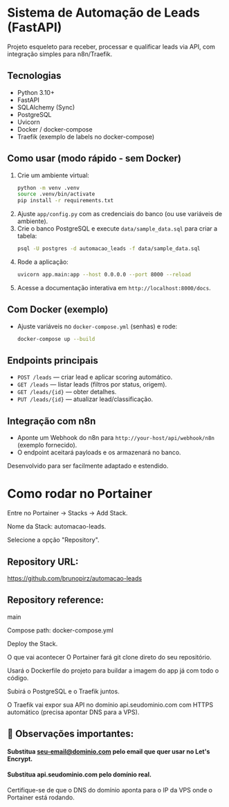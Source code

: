 # Sistema de Automação de Leads (FastAPI)

Projeto esqueleto para receber, processar e qualificar leads via API, com integração simples para n8n/Traefik.

## Tecnologias
- Python 3.10+
- FastAPI
- SQLAlchemy (Sync)
- PostgreSQL
- Uvicorn
- Docker / docker-compose
- Traefik (exemplo de labels no docker-compose)

## Como usar (modo rápido - sem Docker)
1. Crie um ambiente virtual:
   ```bash
   python -m venv .venv
   source .venv/bin/activate
   pip install -r requirements.txt
   ```
2. Ajuste `app/config.py` com as credenciais do banco (ou use variáveis de ambiente).
3. Crie o banco PostgreSQL e execute `data/sample_data.sql` para criar a tabela:
   ```bash
   psql -U postgres -d automacao_leads -f data/sample_data.sql
   ```
4. Rode a aplicação:
   ```bash
   uvicorn app.main:app --host 0.0.0.0 --port 8000 --reload
   ```
5. Acesse a documentação interativa em `http://localhost:8000/docs`.

## Com Docker (exemplo)
- Ajuste variáveis no `docker-compose.yml` (senhas) e rode:
  ```bash
  docker-compose up --build
  ```

## Endpoints principais
- `POST /leads` — criar lead e aplicar scoring automático.
- `GET /leads` — listar leads (filtros por status, origem).
- `GET /leads/{id}` — obter detalhes.
- `PUT /leads/{id}` — atualizar lead/classificação.

## Integração com n8n
- Aponte um Webhook do n8n para `http://your-host/api/webhook/n8n` (exemplo fornecido).
- O endpoint aceitará payloads e os armazenará no banco.

Desenvolvido para ser facilmente adaptado e estendido.

# Como rodar no Portainer
Entre no Portainer → Stacks → Add Stack.

Nome da Stack: automacao-leads.

Selecione a opção "Repository".

## Repository URL:

https://github.com/brunopirz/automacao-leads

## Repository reference:
main

Compose path:
docker-compose.yml

Deploy the Stack.

O que vai acontecer
O Portainer fará git clone direto do seu repositório.

Usará o Dockerfile do projeto para buildar a imagem do app já com todo o código.

Subirá o PostgreSQL e o Traefik juntos.

O Traefik vai expor sua API no domínio api.seudominio.com com HTTPS automático (precisa apontar DNS para a VPS).

## 📌 Observações importantes:

#### Substitua seu-email@dominio.com pelo email que quer usar no Let's Encrypt.

#### Substitua api.seudominio.com pelo domínio real.

Certifique-se de que o DNS do domínio aponta para o IP da VPS onde o Portainer está rodando.
